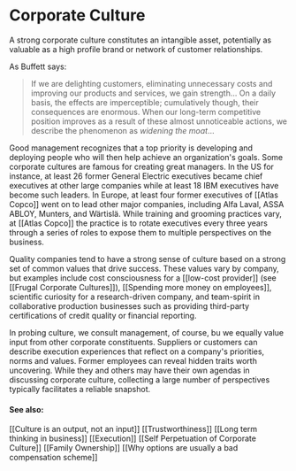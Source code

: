 # Corporate Culture

A strong corporate culture constitutes  an intangible asset, potentially as valuable as a high profile brand or network of customer relationships.

As Buffett says:
> If we are delighting customers, eliminating unnecessary costs and improving our products and services, we gain strength... On a daily basis, the effects are imperceptible; cumulatively though, their consequences  are enormous. When our long-term competitive position improves as a result of these almost unnoticeable actions, we describe the phenomenon as *widening the moat*...


Good management recognizes that a top priority is developing and deploying people who will then help achieve an organization's goals. Some corporate cultures are famous for creating great managers. In the US for instance, at least 26 former General Electric executives became chief executives at other large companies while at least 18 IBM executives have become such leaders. In Europe, at least four former executives of [[Atlas Copco]] went on to lead other major companies, including Alfa Laval, ASSA ABLOY, Munters, and Wärtislä.
While training and grooming practices vary, at [[Atlas Copco]] the practice is to rotate executives every three years through a series of roles to expose them to multiple perspectives on the business.

Quality companies tend to have a strong sense of culture based on a strong set of common values that drive success. These values vary by company, but examples include cost consciousness  for a [[low-cost provider]] (see [[Frugal Corporate Cultures]]), [[Spending more money on employees]], scientific curiosity for a research-driven company, and team-spirit in collaborative production businesses such as providing third-party certifications of credit quality or financial reporting.

In probing culture, we consult management, of course, bu we equally value input from other corporate constituents. Suppliers or customers can describe execution experiences that reflect on a company's priorities, norms and values. Former employees can reveal hidden traits worth uncovering. While they and others may have their own agendas in discussing corporate culture, collecting a large number of perspectives typically facilitates a reliable snapshot.

#### See also:
[[Culture is an output, not an input]]
[[Trustworthiness]]
[[Long term thinking in business]]
[[Execution]]
[[Self Perpetuation of Corporate Culture]]
[[Family Ownership]]
[[Why options are usually a bad compensation scheme]]
